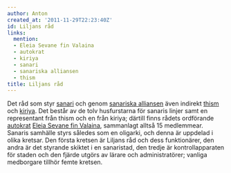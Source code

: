 ```yaml
---
author: Anton
created_at: '2011-11-29T22:23:40Z'
id: Liljans råd
links:
  mention:
  - Eleia Sevane fin Valaina
  - autokrat
  - kiriya
  - sanari
  - sanariska alliansen
  - thism
title: Liljans råd
---
```


Det råd som styr [sanari] och genom [sanariska alliansen] även indirekt [thism] och [kiriya]. Det
består av de tolv husfurstarna för sanaris linjer samt en representant från thism och en från
kiriya; därtill finns rådets ordförande [autokrat][] [Eleia Sevane fin Valaina], sammanlagt alltså
15 medlemmear. Sanaris samhälle styrs således som en oligarki, och denna är uppdelad i olika
kretsar. Den första kretsen är Liljans råd och dess funktionärer, den andra är det styrande skiktet
i en sanaristad, den tredje är kontrollapparaten för staden och den fjärde utgörs av lärare och
administratörer; vanliga medborgare tillhör femte kretsen.

  [sanari]: sanari
  [sanariska alliansen]: sanariska_alliansen
  [thism]: thism
  [kiriya]: kiriya
  [autokrat]: autokrat
  [Eleia Sevane fin Valaina]: Eleia_Sevane_fin_Valaina
